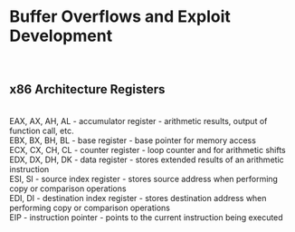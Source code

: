 # Buffer Overflows and Exploit Development
<br>

## x86 Architecture Registers
<br>
EAX, AX, AH, AL - accumulator register - arithmetic results, output of function call, etc.<br>
EBX, BX, BH, BL - base register - base pointer for memory access<br>
ECX, CX, CH, CL - counter register - loop counter and for arithmetic shifts<br>
EDX, DX, DH, DK - data register - stores extended results of an arithmetic instruction<br>
ESI, SI         - source index register - stores source address when performing copy or comparison operations<br>
EDI, DI         - destination index register - stores destination address when performing copy or comparison operations<br>
EIP             - instruction pointer - points to the current instruction being executed<br>
